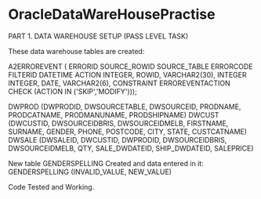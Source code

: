 # OracleDataWareHousePractise

PART 1. DATA WAREHOUSE SETUP (PASS LEVEL TASK)

These data warehouse tables are created:

A2ERROREVENT (
ERRORID
SOURCE_ROWID
SOURCE_TABLE
ERRORCODE
FILTERID
DATETIME
ACTION
INTEGER, ROWID, VARCHAR2(30), INTEGER INTEGER, DATE, VARCHAR2(6),
CONSTRAINT ERROREVENTACTION
CHECK (ACTION IN ('SKIP','MODIFY')));

DWPROD (DWPRODID, DWSOURCETABLE, DWSOURCEID, PRODNAME, PRODCATNAME, PRODMANUNAME, PRODSHIPNAME)
DWCUST (DWCUSTID, DWSOURCEIDBRIS, DWSOURCEIDMELB, FIRSTNAME, SURNAME, GENDER, PHONE, POSTCODE, CITY, STATE, CUSTCATNAME)
DWSALE (DWSALEID, DWCUSTID, DWPRODID, DWSOURCEIDBRIS, DWSOURCEIDMELB, QTY, SALE_DWDATEID, SHIP_DWDATEID, SALEPRICE)

New table GENDERSPELLING Created and data entered in it:
GENDERSPELLING (INVALID_VALUE, NEW_VALUE)



Code Tested and Working.

